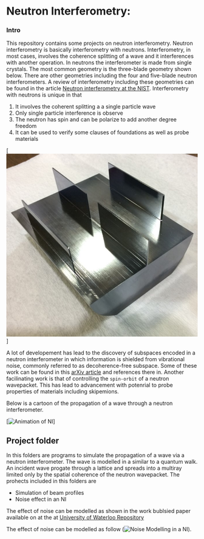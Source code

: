 # Neutron Interferometry:
### Intro
This repository contains some projects on neutron interferometry. Neutron interferometry is basically interferometry with neutrons. Interferometry, in most cases, involves the coherence splitting of a wave and it interferences with another operation. In neutrons the interferometer is made from single crystals. The most common geometry is the three-blade geometry shown below. There are other geometries including the four and five-blade neutron interferometers. A review of interferometry including these geometries can be found in the article [Neutron interferometry at the NIST](https://www.hindawi.com/journals/ahep/2015/687480/). Interferometry with neutrons is unique in that


1.  It involves the coherent splitting a a single particle wave
2.  Only single particle interference is observe
3.  The neutron has spin and can be polarize to add another degree freedom 
4.  It can be used to verify some clauses of foundations as well as probe materials

[![Picture of an NI](https://github.com/jnsofini/Neutron-interferometry/blob/master/ThinBlade.png)]

A lot of developement has lead to the discovery of subspaces encoded in a neutron interferometer in which information is shielded from vibrational noise, commonly referred to as decoherence-free subspace. Some of these work can be found in this [arXiv article](https://arxiv.org/pdf/1704.03589.pdf) and references there in. Another facilinating work is that of controlling the  `spin-orbit` of a neutron wavepacket. This has lead to advancement with potenrial to probe properties of materials including skipemions. 

Below is a cartoon of the propagation of a wave through a neutron interferometer.

[![Animation of NI](https://vimeo.com/82315901)]

## Project folder
In this folders are programs to simulate the propagation of a wave via a neutron interferometer. The wave is modelled in a similar to a quantum walk. An incident wave progate through a lattice and spreads into a multiray limited only by the spatial coherence of the neutron wavepacket.
The prohects included in this folders are
* Simulation of beam profiles
* Noise effect in an NI


The effect of noise can be modelled as shown in the work bublsied paper available on at the at
[University of Waterloo Repository](https://uwspace.uwaterloo.ca/bitstream/handle/10012/13801/1.4996866.pdf?sequence=1&isAllowed=y)

The effect of noise can be modelled as follow 
(![Noise Modelling in a NI](http://inspirehep.net/record/1591360/files/YNoiseD_multiple.png)). 
